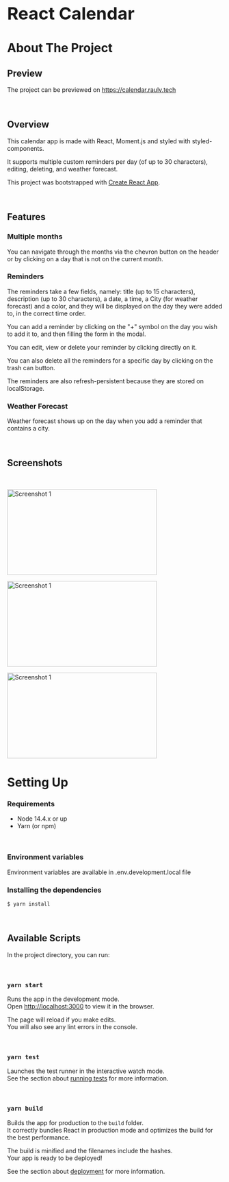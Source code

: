 <div style="font-size:20px">
  <h1>React Calendar</h1>
</div>

# About The Project

## Preview

The project can be previewed on https://calendar.raulv.tech

<br/>

## Overview

This calendar app is made with React, Moment.js and styled with styled-components.

It supports multiple custom reminders per day (of up to 30 characters), editing, deleting, and weather forecast.

This project was bootstrapped with [Create React App](https://github.com/facebook/create-react-app).

<br/>

## Features

### Multiple months

You can navigate through the months via the chevron button on the header or by clicking on a day that is not on the current month.

### Reminders

The reminders take a few fields, namely: title (up to 15 characters), description (up to 30 characters), a date, a time, a City (for weather forecast) and a color, and they will be displayed on the day they were added to, in the correct time order.

You can add a reminder by clicking on the "+" symbol on the day you wish to add it to, and then filling the form in the modal.

You can edit, view or delete your reminder by clicking directly on it.

You can also delete all the reminders for a specific day by clicking on the trash can button.

The reminders are also refresh-persistent because they are stored on localStorage.

### Weather Forecast

Weather forecast shows up on the day when you add a reminder that contains a city.

<br/>

## Screenshots

<br/>

<img src="https://i.imgur.com/cMAcJyu.png" alt="Screenshot 1"
width="350"
height="200">

<img src="https://i.imgur.com/BFbkv1U.png" alt="Screenshot 1"
width="350"
height="200">

<img src="https://i.imgur.com/KdncbIa.png" alt="Screenshot 1"
width="350"
height="200">

# Setting Up

### Requirements

- Node 14.4.x or up
- Yarn (or npm)

 <br/>

### Environment variables

Environment variables are available in .env.development.local file

### Installing the dependencies

```
$ yarn install
```

<br/>

## Available Scripts

In the project directory, you can run:

 <br/> 
 
### `yarn start`

Runs the app in the development mode.\
Open [http://localhost:3000](http://localhost:3000) to view it in the browser.

The page will reload if you make edits.\
You will also see any lint errors in the console.

 <br/>

### `yarn test`

Launches the test runner in the interactive watch mode.\
See the section about [running tests](https://facebook.github.io/create-react-app/docs/running-tests) for more information.

 <br/>

### `yarn build`

Builds the app for production to the `build` folder.\
It correctly bundles React in production mode and optimizes the build for the best performance.

The build is minified and the filenames include the hashes.\
Your app is ready to be deployed!

See the section about [deployment](https://facebook.github.io/create-react-app/docs/deployment) for more information.

